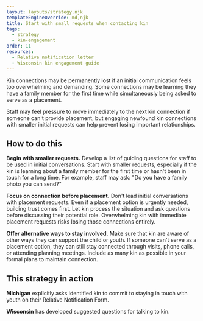 ```yaml
---
layout: layouts/strategy.njk
templateEngineOverride: md,njk
title: Start with small requests when contacting kin
tags:
  - strategy
  - kin-engagement
order: 11
resources:
  - Relative notification letter
  - Wisconsin kin engagement guide
---
```

Kin connections may be permanently lost if an initial communication feels too overwhelming and demanding. Some connections may be learning they have a family member for the first time while simultaneously being asked to serve as a placement. 

Staff may feel pressure to move immediately to the next kin connection if someone can't provide placement, but engaging newfound kin connections with smaller initial requests can help prevent losing important relationships.

## How to do this

**Begin with smaller requests.** Develop a list of guiding questions for staff to be used in initial conversations. Start with smaller requests, especially if the kin is learning about a family member for the first time or hasn't been in touch for a long time. For example, staff may ask: "Do you have a family photo you can send?"

**Focus on connection before placement.** Don't lead initial conversations with placement requests. Even if a placement option is urgently needed, building trust comes first. Let kin process the situation and ask questions before discussing their potential role. Overwhelming kin with immediate placement requests risks losing those connections entirely.

**Offer alternative ways to stay involved.** Make sure that kin are aware of other ways they can support the child or youth. If someone can't serve as a placement option, they can still stay connected through visits, phone calls, or attending planning meetings. Include as many kin as possible in your formal plans to maintain connection.

## This strategy in action

**Michigan** explicitly asks identified kin to commit to staying in touch with youth on their Relative Notification Form.

**Wisconsin** has developed suggested questions for talking to kin.[](https://drive.google.com/file/d/1vhn78eupW25aIhfTGSVri1rh2y_0GEQ9/view)